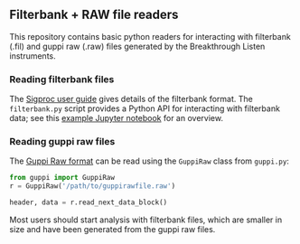 ## Filterbank + RAW file readers

This repository contains basic python readers for interacting with filterbank (.fil) and guppi raw (.raw) files generated
by the Breakthrough Listen instruments.

### Reading filterbank files
The [Sigproc user guide](http://sigproc.sourceforge.net/sigproc.pdf) gives details of the filterbank format. The `filterbank.py` script provides a Python API for interacting with filterbank data; see this [example Jupyter notebook](https://github.com/UCBerkeleySETI/breakthrough/blob/master/GBT/voyager/voyager.ipynb) for an overview.

### Reading guppi raw files
The [Guppi Raw format](https://github.com/UCBerkeleySETI/breakthrough/blob/master/doc/RAW-File-Format.md) can be read using the `GuppiRaw` class from `guppi.py`:

```python
from guppi import GuppiRaw
r = GuppiRaw('/path/to/guppirawfile.raw')

header, data = r.read_next_data_block()
```

Most users should start analysis with filterbank files, which are smaller in size and have been generated from the guppi raw files.
